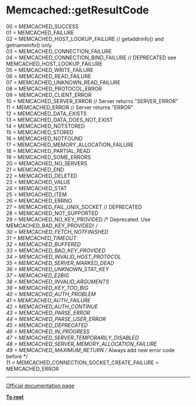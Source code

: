 # Memcached::getResultCode



00 = MEMCACHED_SUCCESS<br>01 = MEMCACHED_FAILURE<br>02 = MEMCACHED_HOST_LOOKUP_FAILURE // getaddrinfo() and getnameinfo() only<br>03 = MEMCACHED_CONNECTION_FAILURE<br>04 = MEMCACHED_CONNECTION_BIND_FAILURE // DEPRECATED see MEMCACHED_HOST_LOOKUP_FAILURE<br>05 = MEMCACHED_WRITE_FAILURE<br>06 = MEMCACHED_READ_FAILURE<br>07 = MEMCACHED_UNKNOWN_READ_FAILURE<br>08 = MEMCACHED_PROTOCOL_ERROR<br>09 = MEMCACHED_CLIENT_ERROR<br>10 = MEMCACHED_SERVER_ERROR // Server returns "SERVER_ERROR"<br>11 = MEMCACHED_ERROR // Server returns "ERROR"<br>12 = MEMCACHED_DATA_EXISTS<br>13 = MEMCACHED_DATA_DOES_NOT_EXIST<br>14 = MEMCACHED_NOTSTORED<br>15 = MEMCACHED_STORED<br>16 = MEMCACHED_NOTFOUND<br>17 = MEMCACHED_MEMORY_ALLOCATION_FAILURE<br>18 = MEMCACHED_PARTIAL_READ<br>19 = MEMCACHED_SOME_ERRORS<br>20 = MEMCACHED_NO_SERVERS<br>21 = MEMCACHED_END<br>22 = MEMCACHED_DELETED<br>23 = MEMCACHED_VALUE<br>24 = MEMCACHED_STAT<br>25 = MEMCACHED_ITEM<br>26 = MEMCACHED_ERRNO<br>27 = MEMCACHED_FAIL_UNIX_SOCKET // DEPRECATED<br>28 = MEMCACHED_NOT_SUPPORTED<br>29 = MEMCACHED_NO_KEY_PROVIDED /* Deprecated. Use MEMCACHED_BAD_KEY_PROVIDED! */<br>30 = MEMCACHED_FETCH_NOTFINISHED<br>31 = MEMCACHED_TIMEOUT<br>32 = MEMCACHED_BUFFERED<br>33 = MEMCACHED_BAD_KEY_PROVIDED<br>34 = MEMCACHED_INVALID_HOST_PROTOCOL<br>35 = MEMCACHED_SERVER_MARKED_DEAD<br>36 = MEMCACHED_UNKNOWN_STAT_KEY<br>37 = MEMCACHED_E2BIG<br>38 = MEMCACHED_INVALID_ARGUMENTS<br>39 = MEMCACHED_KEY_TOO_BIG<br>40 = MEMCACHED_AUTH_PROBLEM<br>41 = MEMCACHED_AUTH_FAILURE<br>42 = MEMCACHED_AUTH_CONTINUE<br>43 = MEMCACHED_PARSE_ERROR<br>44 = MEMCACHED_PARSE_USER_ERROR<br>45 = MEMCACHED_DEPRECATED<br>46 = MEMCACHED_IN_PROGRESS<br>47 = MEMCACHED_SERVER_TEMPORARILY_DISABLED<br>48 = MEMCACHED_SERVER_MEMORY_ALLOCATION_FAILURE<br>49 = MEMCACHED_MAXIMUM_RETURN /* Always add new error code before */<br>11 = MEMCACHED_CONNECTION_SOCKET_CREATE_FAILURE = MEMCACHED_ERROR  

---

[Official documentation page](https://www.php.net/manual/en/memcached.getresultcode.php)

**[To root](/README.md)**